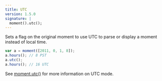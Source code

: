 ```yaml
---
title: UTC
version: 1.5.0
signature: |
  moment().utc();
---
```



Sets a flag on the original moment to use UTC to parse or display a moment instead of local time.

```javascript
var a = moment([2011, 0, 1, 8]);
a.hours(); // 8 PST
a.utc();
a.hours(); // 16 UTC
```

See [moment.utc()](#/parsing/utc/) for more information on UTC mode.
